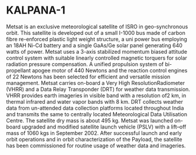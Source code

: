 # KALPANA-1
Metsat is an exclusive meteorological satellite of ISRO in geo-synchronous orbit. This satellite is developed out of a small I-1000 bus made of carbon fibre re-enforced plastic light weight structure, a uni power bus employing an 18AH Ni-Cd battery and a single GaAs/Ge solar panel generating 640 watts of power. Metsat uses a 3-axis stabilized momentum biased attitude control system with suitable linearly controlled magnetic torquers for solar radiation pressure compensation. A unified propulsion system of bi-propellant apogee motor of 440 Newtons and the reaction control engines of 22 Newtons has been selected for efficient and versatile mission management.
Metsat carries on-board a Very High ResolutionRadiometer (VHRR) and a Data Relay Transponder (DRT) for weather data transmission. VHRR provides earth imageries in visible band with a resolution of2 km, in thermal infrared and water vapor bands with 8 km. DRT collects weather data from un-attended data collection platforms located throughout India and transmits the same to centrally located Meteorological Data Utilisation Centre. The satellite dry mass is about 495 kg. Metsat was launched on- board upgraded and modified satellite launch vehicle (PSLV) with a lift–off mass of 1060 kgs in September 2002. After successful launch and early orbit operations and in orbit characterization of the Payload, the satellite has been commissioned for routine usage of weather data and imageries.